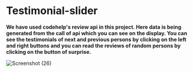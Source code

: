 # Testimonial-slider


**We have used codehelp's review api in this project. Here data is being generated from the call of api which you can see on the display. You can see the testimonials of next and previous persons by clicking on the left and right buttons and you can read the reviews of random persons by clicking on the button of surprise.**
<br>


![Screenshot (26)](https://user-images.githubusercontent.com/88494743/231419156-9f3c14e2-8c1b-4fcc-8c1d-f07b3bcc4462.png)

